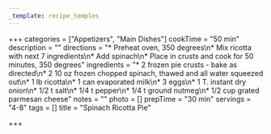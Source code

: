 ```yaml
---
_template: recipe_temples
---
```




+++
categories = ["Appetizers", "Main Dishes"]
cookTime = "50 min"
description = ""
directions = "* Preheat oven, 350 degrees\n* Mix ricotta with next 7 ingredients\n* Add spinach\n* Place in crusts and cook for 50 minutes, 350 degrees"
ingredients = "* 2 frozen pie crusts - bake as directed\n* 2 10 oz frozen chopped spinach, thawed and all water squeezed out\n* 1 lb ricotta\n* 1 can evaporated milk\n* 3 eggs\n* 1 T. instant dry onion\n* 1/2 t salt\n* 1/4 t pepper\n* 1/4 t ground nutmeg\n* 1/2 cup grated parmesan cheese"
notes = ""
photo = []
prepTime = "30 min"
servings = "4-8"
tags = []
title = "Spinach Ricotta Pie"

+++
